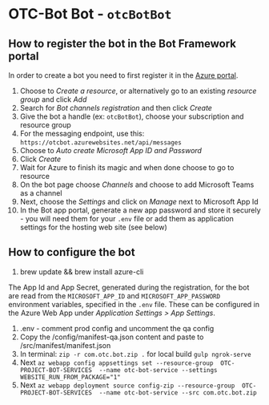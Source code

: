 # OTC-Bot Bot - `otcBotBot`

## How to register the bot in the Bot Framework portal

In order to create a bot you need to first register it in the [Azure portal](https://portal.azure.com/).

1. Choose to *Create a resource*, or alternatively go to an existing *resource group* and click *Add*
2. Search for *Bot channels registration* and then click *Create*
3. Give the bot a handle (ex: `otcBotBot`), choose your subscription and resource group
4. For the messaging endpoint, use this: `https://otcbot.azurewebsites.net/api/messages`
5. Choose to *Auto create Microsoft App ID and Password*
6. Click *Create*
7. Wait for Azure to finish its magic and when done choose to go to resource
8. On the bot page choose *Channels* and choose to add Microsoft Teams as a channel
9. Next, choose the *Settings* and click on *Manage* next to Microsoft App Id
10. In the Bot app portal, generate a new app password and store it securely - you will need them for your `.env` file or add them as application settings for the hosting web site (see below)

## How to configure the bot
1. brew update && brew install azure-cli


The App Id and App Secret, generated during the registration, for the bot are read from the `MICROSOFT_APP_ID` and `MICROSOFT_APP_PASSWORD` environment variables, specified in the `.env` file. These can be configured in the Azure Web App under *Application Settings > App Settings*.


1. .env - comment prod config and uncomment the qa config
2. Copy the /config/manifest-qa.json content and paste to /src/manifest/manifest.json
3. In terminal: `zip -r com.otc.bot.zip .` for local build `gulp ngrok-serve`
4. Next `az webapp config appsettings set --resource-group  OTC-PROJECT-BOT-SERVICES  --name otc-bot-service --settings WEBSITE_RUN_FROM_PACKAGE="1"`
5. Next `az webapp deployment source config-zip --resource-group  OTC-PROJECT-BOT-SERVICES  --name otc-bot-service --src com.otc.bot.zip`
